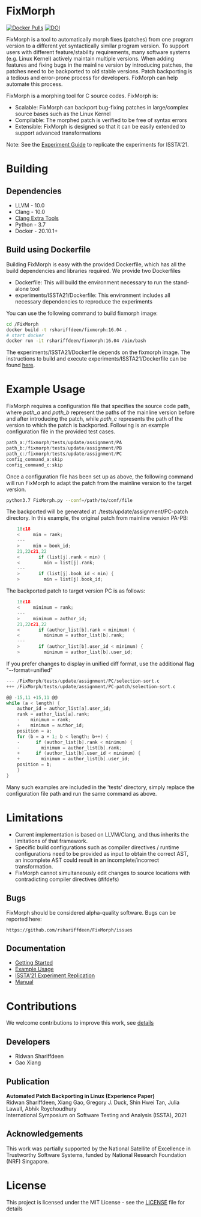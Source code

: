 # FixMorph
[![Docker Pulls](https://img.shields.io/docker/pulls/rshariffdeen/fixmorph.svg)](https://hub.docker.com/r/rshariffdeen/fixmorph) [![DOI](https://zenodo.org/badge/DOI/10.5281/zenodo.4764704.svg)](https://doi.org/10.5281/zenodo.4764704)


FixMorph is a tool to automatically morph fixes (patches) from one program version to a different yet syntactically similar program version. To support users with different feature/stability requirements, many software systems (e.g. Linux Kernel) actively maintain multiple versions. When adding features and fixing bugs in the mainline version by introducing patches, the patches need to be backported to old stable versions. Patch backporting is a tedious and error-prone process for developers. FixMorph can help automate this process.

FixMorph is a morphing tool for C source codes. FixMorph is:

* Scalable: FixMorph can backport bug-fixing patches in large/complex source bases such as the Linux Kernel
* Compilable: The morphed patch is verified to be free of syntax errors
* Extensible: FixMorph is designed so that it can be easily extended to support advanced transformations

Note: See the [Experiment Guide](experiments/ISSTA21/README.md) to replicate the experiments for ISSTA'21. 


# Building
[comment]: <> (We provide two options to build FixMorph: &#40;1&#41; build from source, &#40;2&#41; build using Dockerfile.)

[comment]: <> (## Build from source code)

[comment]: <> (TO appear)

## Dependencies
* LLVM - 10.0
* Clang - 10.0
* [Clang Extra Tools](https://github.com/rshariffdeen/clang-tools)
* Python - 3.7 
* Docker - 20.10.1+


## Build using Dockerfile

Building FixMorph is easy with the provided Dockerfile, which has all the build dependencies and libraries required. We provide two Dockerfiles

* Dockerfile: This will build the environment necessary to run the stand-alone tool
* experiments/ISSTA21/Dockerfile: This environment includes all necessary dependencies to reproduce the experiments

You can use the following command to build fixmorph image:

```bash
cd /FixMorph
docker build -t rshariffdeen/fixmorph:16.04 .
# start docker
docker run -it rshariffdeen/fixmorph:16.04 /bin/bash              
```

The experiments/ISSTA21/Dockerfile depends on the fixmorph image. The instructions to build and execute experiments/ISSTA21/Dockerfile can be found [here](./experiments/ISSTA21).


# Example Usage
FixMorph requires a configuration file that specifies the source code path, where *path_a* and *path_b* represent the paths of the mainline version before and after introducing the patch, while *path_c* represents the path of the version to which the patch is backported. Following is an example configuration file in the provided test cases.

```c
path_a:/fixmorph/tests/update/assignment/PA
path_b:/fixmorph/tests/update/assignment/PB
path_c:/fixmorph/tests/update/assignment/PC
config_command_a:skip
config_command_c:skip
```

Once a configuration file has been set up as above, the following command will run FixMorph to adapt the patch from the mainline version to the target version.

```bash
python3.7 FixMorph.py --conf=/path/to/conf/file
```

The backported will be generated at ./tests/update/assignment/PC-patch directory. In this example, the original patch from mainline version PA-PB:
```c
    18c18
    <     min = rank;
    ---
    >     min = book_id;
    21,22c21,22
    <       if (list[j].rank < min) {
    <         min = list[j].rank;
    ---
    >       if (list[j].book_id < min) {
    >         min = list[j].book_id;
```

The backported patch to target version PC is as follows:

```c
    18c18
    <     minimum = rank;
    ---
    >     minimum = author_id;
    21,22c21,22
    <       if (author_list[b].rank < minimum) {
    <         minimum = author_list[b].rank;
    ---
    >       if (author_list[b].user_id < minimum) {
    >         minimum = author_list[b].user_id;
```
If you prefer changes to display in unified diff format, use the additional flag
"--format=unified" 

```c
--- /FixMorph/tests/update/assignment/PC/selection-sort.c	
+++ /FixMorph/tests/update/assignment/PC-patch/selection-sort.c	

@@ -15,11 +15,11 @@
while (a < length) {
    author_id = author_list[a].user_id;
    rank = author_list[a].rank;
    -    minimum = rank;
    +    minimum = author_id;
    position = a;
    for (b = a + 1; b < length; b++) {
    -      if (author_list[b].rank < minimum) {
    -        minimum = author_list[b].rank;
    +      if (author_list[b].user_id < minimum) {
    +        minimum = author_list[b].user_id;
    position = b;
    }
}
```

Many such examples are included in the 'tests' directory, simply replace the configuration file path and run the same command as above.

# Limitations #
* Current implementation is based on LLVM/Clang, and thus inherits the limitations of that framework. 
* Specific build configurations such as compiler directives / runtime configurations need to be provided as input to obtain the correct AST, an incomplete AST could result in an incomplete/incorrect transformation. 
* FixMorph cannot simultaneously edit changes to source locations with contradicting compiler directives (#ifdefs)


## Bugs ##
FixMorph should be considered alpha-quality software. Bugs can be reported here:

    https://github.com/rshariffdeen/FixMorph/issues

## Documentation ##

* [Getting Started](doc/GetStart.md)
* [Example Usage](doc/Examples.md)
* [ISSTA'21 Experiment Replication](experiments/ISSTA21/README.md)  
* [Manual](doc/Manual.md)

# Contributions 
We welcome contributions to improve this work, see [details](doc/Contributing.md)

## Developers ##
* Ridwan Shariffdeen
* Gao Xiang

## Publication ##
**Automated Patch Backporting in Linux (Experience Paper)** <br>
Ridwan Shariffdeen, Xiang Gao, Gregory J. Duck, Shin Hwei Tan, Julia Lawall, Abhik Roychoudhury <br>
International Symposium on Software Testing and Analysis (ISSTA), 2021

## Acknowledgements ##
This work was partially supported by the National Satellite of Excellence in Trustworthy Software Systems, funded by National Research Foundation (NRF) Singapore. 


# License
This project is licensed under the MIT License - see the [LICENSE](LICENSE) file for details

